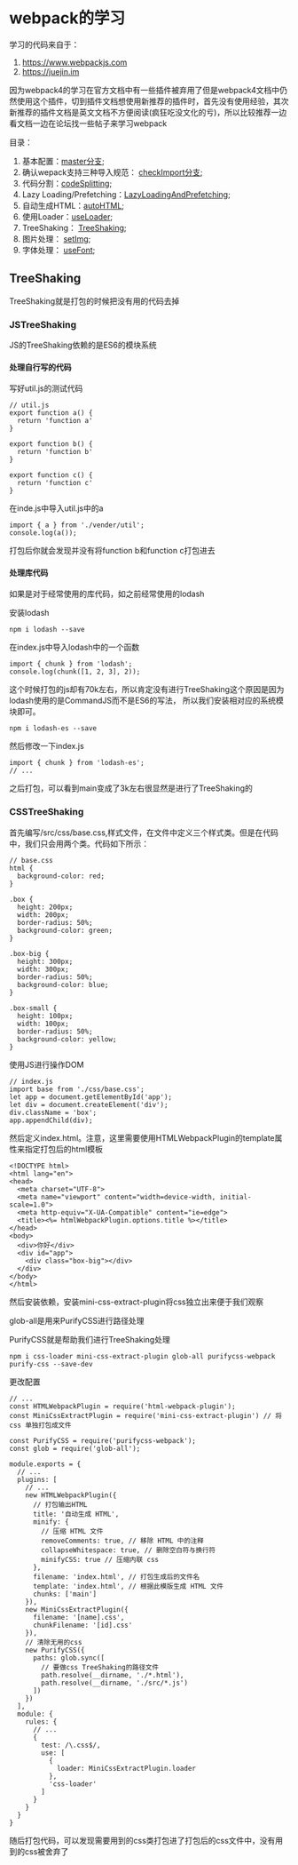 # webpack的学习
学习的代码来自于：
1. https://www.webpackjs.com
2. https://juejin.im

因为webpack4的学习在官方文档中有一些插件被弃用了但是webpack4文档中仍然使用这个插件，切到插件文档想使用新推荐的插件时，首先没有使用经验，其次新推荐的插件文档是英文文档不方便阅读(疯狂吃没文化的亏)，所以比较推荐一边看文档一边在论坛找一些帖子来学习webpack

目录：

1. 基本配置：[master分支](https://github.com/ChunchunIsMe/studyWebpack "master");
2. 确认wepack支持三种导入规范： [checkImport分支](https://github.com/ChunchunIsMe/studyWebpack/tree/checkImport "checkImport");
3. 代码分割：[codeSplitting](https://github.com/ChunchunIsMe/studyWebpack/tree/codeSplitting "codeSplitting");
4. Lazy Loading/Prefetching：[LazyLoadingAndPrefetching](https://github.com/ChunchunIsMe/studyWebpack/tree/LazyLoadingAndPrefetching "LazyLoadingAndPrefetching");
5. 自动生成HTML：[autoHTML](https://github.com/ChunchunIsMe/studyWebpack/tree/autoHTML "autoHTML");
6. 使用Loader：[useLoader](https://github.com/ChunchunIsMe/studyWebpack/tree/useLoader "useLoader");
7. TreeShaking： [TreeShaking](https://github.com/ChunchunIsMe/studyWebpack/tree/TreeShaking "TreeShaking");
8. 图片处理： [setImg](https://github.com/ChunchunIsMe/studyWebpack/tree/setImg "setImg");
9. 字体处理： [useFont](https://github.com/ChunchunIsMe/studyWebpack/tree/useFont "useFont");

## TreeShaking
TreeShaking就是打包的时候把没有用的代码去掉
### JSTreeShaking
JS的TreeShaking依赖的是ES6的模块系统
#### 处理自行写的代码
写好util.js的测试代码
```
// util.js
export function a() {
  return 'function a'
}

export function b() {
  return 'function b'
}

export function c() {
  return 'function c'
}
```

在inde.js中导入util.js中的a
```
import { a } from './vender/util';
console.log(a());
```
打包后你就会发现并没有将function b和function c打包进去
#### 处理库代码
如果是对于经常使用的库代码，如之前经常使用的lodash

安装lodash
```
npm i lodash --save
```

在index.js中导入lodash中的一个函数
```
import { chunk } from 'lodash';
console.log(chunk([1, 2, 3], 2));
```
这个时候打包的js却有70k左右，所以肯定没有进行TreeShaking这个原因是因为lodash使用的是CommandJS而不是ES6的写法，
所以我们安装相对应的系统模块即可。
```
npm i lodash-es --save
```
然后修改一下index.js
```
import { chunk } from 'lodash-es';
// ...
```
之后打包，可以看到main变成了3k左右很显然是进行了TreeShaking的
### CSSTreeShaking
首先编写/src/css/base.css,样式文件，在文件中定义三个样式类。但是在代码中，我们只会用两个类。代码如下所示：
```
// base.css
html {
  background-color: red;
}

.box {
  height: 200px;
  width: 200px;
  border-radius: 50%;
  background-color: green;
}

.box-big {
  height: 300px;
  width: 300px;
  border-radius: 50%;
  background-color: blue;
}

.box-small {
  height: 100px;
  width: 100px;
  border-radius: 50%;
  background-color: yellow;
}
```
使用JS进行操作DOM
```
// index.js
import base from './css/base.css';
let app = document.getElementById('app');
let div = document.createElement('div');
div.className = 'box';
app.appendChild(div);
```
然后定义index.html。注意，这里需要使用HTMLWebpackPlugin的template属性来指定打包后的html模板
```
<!DOCTYPE html>
<html lang="en">
<head>
  <meta charset="UTF-8">
  <meta name="viewport" content="width=device-width, initial-scale=1.0">
  <meta http-equiv="X-UA-Compatible" content="ie=edge">
  <title><%= htmlWebpackPlugin.options.title %></title>
</head>
<body>
  <div>你好</div>
  <div id="app">
    <div class="box-big"></div>
  </div>
</body>
</html>
```
然后安装依赖，安装mini-css-extract-plugin将css独立出来便于我们观察

glob-all是用来PurifyCSS进行路径处理

PurifyCSS就是帮助我们进行TreeShaking处理
```
npm i css-loader mini-css-extract-plugin glob-all purifycss-webpack purify-css --save-dev
```
更改配置
```
// ...
const HTMLWebpackPlugin = require('html-webpack-plugin');
const MiniCssExtractPlugin = require('mini-css-extract-plugin') // 将 css 单独打包成文件

const PurifyCSS = require('purifycss-webpack');
const glob = require('glob-all');

module.exports = {
  // ...
  plugins: [
    // ...
    new HTMLWebpackPlugin({
      // 打包输出HTML
      title: '自动生成 HTML',
      minify: {
        // 压缩 HTML 文件
        removeComments: true, // 移除 HTML 中的注释
        collapseWhitespace: true, // 删除空白符与换行符
        minifyCSS: true // 压缩内联 css
      },
      filename: 'index.html', // 打包生成后的文件名
      template: 'index.html', // 根据此模版生成 HTML 文件
      chunks: ['main']
    }),
    new MiniCssExtractPlugin({
      filename: '[name].css',
      chunkFilename: '[id].css'
    }),
    // 清除无用的css
    new PurifyCSS({
      paths: glob.sync([
        // 要做css TreeShaking的路径文件
        path.resolve(__dirname, './*.html'),
        path.resolve(__dirname, './src/*.js')
      ])
    })
  ],
  module: {
    rules: {
      // ...
      {
        test: /\.css$/,
        use: [
          {
            loader: MiniCssExtractPlugin.loader
          },
          'css-loader'
        ]
      }
    }
  }
}
```
随后打包代码，可以发现需要用到的css类打包进了打包后的css文件中，没有用到的css被舍弃了